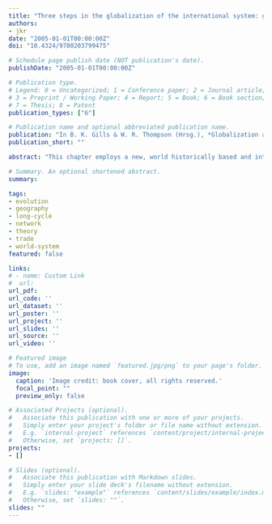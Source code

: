 ```yaml
---
title: "Three steps in the globalization of the international system: global networks from 1000 BCE to 2053 CE"
authors:
- jkr
date: "2005-01-01T00:00:00Z"
doi: "10.4324/9780203799475"

# Schedule page publish date (NOT publication's date).
publishDate: "2005-01-01T00:00:00Z"

# Publication type.
# Legend: 0 = Uncategorized; 1 = Conference paper; 2 = Journal article;
# 3 = Preprint / Working Paper; 4 = Report; 5 = Book; 6 = Book section;
# 7 = Thesis; 8 = Patent
publication_types: ["6"]

# Publication name and optional abbreviated publication name.
publication: "In B. K. Gills & W. R. Thompson (Hrsg.), *Globalization and Global History* (S. 203–231). Routledge"
publication_short: ""

abstract: "This chapter employs a new, world historically based and interdisciplinary framework for the study of global system development, the extended evolutionary world politics (EWP) frame work. It uses the EWP framework to study current transitions and the development of a `post-Fordist' or new global socio-economic system as an evolutionary process with a special focus on the world city system development. It argues that the rise of the Phoenician maritime commercial system provided an important nucleus for the evolution of a global maritime-based external network system, which is currently transforming into an external network system based on digital communication networks. Combining frameworks of political geography (world city and network analysis) with a long-term oriented IR framework, further evidence is provided for the emergence of an informational network economy, global in extent, cyclical in occurrence and evolutionary in nature. The focus on networks and the reemergence of global cities as central nodes in the world economy highlight the need to add data beyond the state as the level of analysis for studies of the international system. At the same time, however, it makes evident the need to view these nodes as an embedded part of a state-based international system."

# Summary. An optional shortened abstract.
summary:

tags:
- evolution
- geography
- long-cycle
- network
- theory
- trade
- world-system
featured: false

links:
# - name: Custom Link
#  url:
url_pdf:
url_code: ''
url_dataset: ''
url_poster: ''
url_project: ''
url_slides: ''
url_source: ''
url_video: ''

# Featured image
# To use, add an image named `featured.jpg/png` to your page's folder.
image:
  caption: 'Image credit: book cover, all rights reserved.'
  focal_point: ""
  preview_only: false

# Associated Projects (optional).
#   Associate this publication with one or more of your projects.
#   Simply enter your project's folder or file name without extension.
#   E.g. `internal-project` references `content/project/internal-project/index.md`.
#   Otherwise, set `projects: []`.
projects:
- []

# Slides (optional).
#   Associate this publication with Markdown slides.
#   Simply enter your slide deck's filename without extension.
#   E.g. `slides: "example"` references `content/slides/example/index.md`.
#   Otherwise, set `slides: ""`.
slides: ""
---
```

